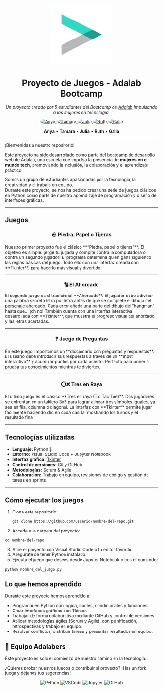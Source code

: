 <p align="center">
<img src="assets/logo-adalab.png" alt="Adalab Logo" width="200"/>
</p>

<h1 align="center"> Proyecto de Juegos - Adalab Bootcamp </h1>

<p align="center">
  <em>Un proyecto creado por 5 estudiantes del Bootcamp de <a href="https://adalab.es">Adalab</a> Impulsando a las mujeres en tecnología.</em>
  

</p>

<p align="center">
  <a href="https://github.com/ariyabritez">
    <img src="https://github.com/ariyabritez.png" width="80" height="80" style="border-radius:50%;" alt="Ariya"/>
  </a>
  <a href="https://github.com/TamDb22">
    <img src="https://github.com/TamDb22.png" width="80" height="80" style="border-radius:50%;" alt="Tamara"/>
  </a>
  <a href="https://github.com/juliaisidroj">
    <img src="https://github.com/juliaisidroj.png" width="80" height="80" style="border-radius:50%;" alt="Julia"/>
  </a>
  <a href="https://github.com/Ruthpsegovia">
    <img src="https://github.com/Ruthpsegovia.png" width="80" height="80" style="border-radius:50%;" alt="Ruth"/>
  </a>
  <a href="https://github.com/galia22">
    <img src="https://github.com/galia22.png" width="80" height="80" style="border-radius:50%;" alt="Galia"/>
  </a>
</p>

<p align="center">
  <b>Ariya</b> • <b>Tamara</b> • <b>Julia</b> • <b>Ruth</b> • <b>Galia</b>
</p>




---

¡Bienvenidas a nuestro repositorio! 
  
Este proyecto ha sido desarrollado como parte del bootcamp de desarrollo web de Adalab, una escuela que impulsa la presencia de **mujeres en el mundo tech**, promoviendo la inclusión, la colaboración y el aprendizaje práctico.  

Somos un grupo de estudiantes apasionadas por la tecnología, la creatividad y el trabajo en equipo.  
Durante este proyecto, se nos ha pedido crear una serie de juegos clásicos en Python como parte de nuestro aprendizaje de programación y diseño de interfaces gráficas.  

---

## Juegos 

<h3 align="center"> 🪨 Piedra, Papel o Tijeras </h3>
Nuestro primer proyecto fue el clásico **“Piedra, papel o tijeras”**.  
El objetivo es simple: ¡elige tu jugada y compite contra la computadora o contra un segundo jugador!  
El programa determina quién gana siguiendo las reglas básicas del juego.  
Todo ello con una interfaz creada con **Tkinter**, para hacerlo más visual y divertido.

---

<h3 align="center"> 🔠 El Ahorcado </h3>
El segundo juego es el tradicional **Ahorcado**.  
El jugador debe adivinar una palabra secreta letra por letra antes de que se complete el dibujo del personaje ahorcado.  
Cada error añade una parte del dibujo del “hangman” hasta que… ¡oh no!
También cuenta con una interfaz interactiva desarrollada con **Tkinter**, que muestra el progreso visual del ahorcado y las letras acertadas.

---

<h3 align="center">❓ Juego de Preguntas </h3>
En este juego, importamos un **diccionario con preguntas y respuestas**.  
El usuario debe introducir sus respuestas a través de un **input interactivo** y acumular puntos por cada acierto.  
Perfecto para poner a prueba tus conocimientos mientras te diviertes.

---

<h3 align="center"> ⭕❌ Tres en Raya </h3>
El último juego es el clásico **Tres en raya (Tic Tac Toe)**.  
Dos jugadores se enfrentan en un tablero 3x3 para lograr alinear tres símbolos iguales, ya sea en fila, columna o diagonal.  
La interfaz con **Tkinter** permite jugar fácilmente haciendo clic en cada casilla, mostrando los turnos y el resultado final.

---

## Tecnologías utilizadas

- **Lenguaje:** Python 🐍  
- **Entorno:** Visual Studio Code + Jupyter Notebook  
- **Interfaz gráfica:** [Tkinter](https://tkdocs.com/tutorial/index.html)  
- **Control de versiones:** Git y GitHub  
- **Metodologías:** Scrum & Agile  
- **Colaboración:** Trabajo en equipo, revisiones de código y gestión de tareas en sprints  

---

## Cómo ejecutar los juegos

1. Clona este repositorio:  
   ```bash
   git clone https://github.com/usuario/nombre-del-repo.git
2. Accede a la carpeta del proyecto:
  ```
  cd nombre-del-repo
  ```
3. Abre el proyecto con Visual Studio Code o tu editor favorito.
4. Asegúrate de tener Python instalado.
5. Ejecuta el juego que desees desde Jupyter Notebook o con el comando:
  ```
  python nombre_del_juego.py
  ```

## Lo que hemos aprendido

Durante este proyecto hemos aprendido a:

- Programar en Python con lógica, bucles, condicionales y funciones.
- Crear interfaces gráficas con Tkinter.
- Trabajar de forma colaborativa mediante GitHub y control de versiones.
- Aplicar metodologías ágiles (Scrum y Agile), con planificación, retrospectivas y trabajo en equipo.
- Resolver conflictos, distribuir tareas y presentar resultados en equipo.

## 💜 Equipo Adalabers

Este proyecto es solo el comienzo de nuestro camino en la tecnología. 

¿Quieres probar nuestros juegos o contribuir al proyecto?
¡Haz un fork, juega y déjanos tus sugerencias! 

<p align="center">
  <img src="https://cdn.jsdelivr.net/gh/devicons/devicon/icons/python/python-original.svg" alt="Python" width="50" height="50"/>
  <img src="https://cdn.jsdelivr.net/gh/devicons/devicon/icons/vscode/vscode-original.svg" alt="VSCode" width="50" height="50"/>
  <img src="https://cdn.jsdelivr.net/gh/devicons/devicon/icons/jupyter/jupyter-original.svg" alt="Jupyter" width="50" height="50"/>
  <img src="https://cdn.jsdelivr.net/gh/devicons/devicon/icons/github/github-original.svg" alt="GitHub" width="50" height="50"/>
</p>


